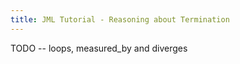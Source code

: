 ```yaml
---
title: JML Tutorial - Reasoning about Termination
---
```


TODO -- loops, measured_by and diverges

